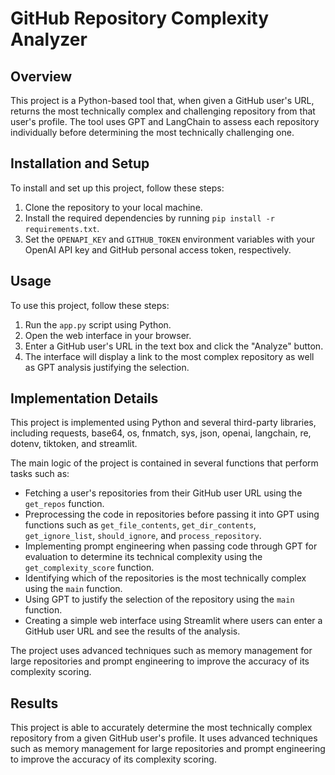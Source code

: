 # GitHub Repository Complexity Analyzer

## Overview

This project is a Python-based tool that, when given a GitHub user's URL, returns the most technically complex and challenging repository from that user's profile. The tool uses GPT and LangChain to assess each repository individually before determining the most technically challenging one.

## Installation and Setup

To install and set up this project, follow these steps:

1. Clone the repository to your local machine.
2. Install the required dependencies by running `pip install -r requirements.txt`.
3. Set the `OPENAPI_KEY` and `GITHUB_TOKEN` environment variables with your OpenAI API key and GitHub personal access token, respectively.

## Usage

To use this project, follow these steps:

1. Run the `app.py` script using Python.
2. Open the web interface in your browser.
3. Enter a GitHub user's URL in the text box and click the "Analyze" button.
4. The interface will display a link to the most complex repository as well as GPT analysis justifying the selection.

## Implementation Details

This project is implemented using Python and several third-party libraries, including requests, base64, os, fnmatch, sys, json, openai, langchain, re, dotenv, tiktoken, and streamlit.

The main logic of the project is contained in several functions that perform tasks such as:

- Fetching a user's repositories from their GitHub user URL using the `get_repos` function.
- Preprocessing the code in repositories before passing it into GPT using functions such as `get_file_contents`, `get_dir_contents`, `get_ignore_list`, `should_ignore`, and `process_repository`.
- Implementing prompt engineering when passing code through GPT for evaluation to determine its technical complexity using the `get_complexity_score` function.
- Identifying which of the repositories is the most technically complex using the `main` function.
- Using GPT to justify the selection of the repository using the `main` function.
- Creating a simple web interface using Streamlit where users can enter a GitHub user URL and see the results of the analysis.

The project uses advanced techniques such as memory management for large repositories and prompt engineering to improve the accuracy of its complexity scoring.

## Results

This project is able to accurately determine the most technically complex repository from a given GitHub user's profile. It uses advanced techniques such as memory management for large repositories and prompt engineering to improve the accuracy of its complexity scoring.